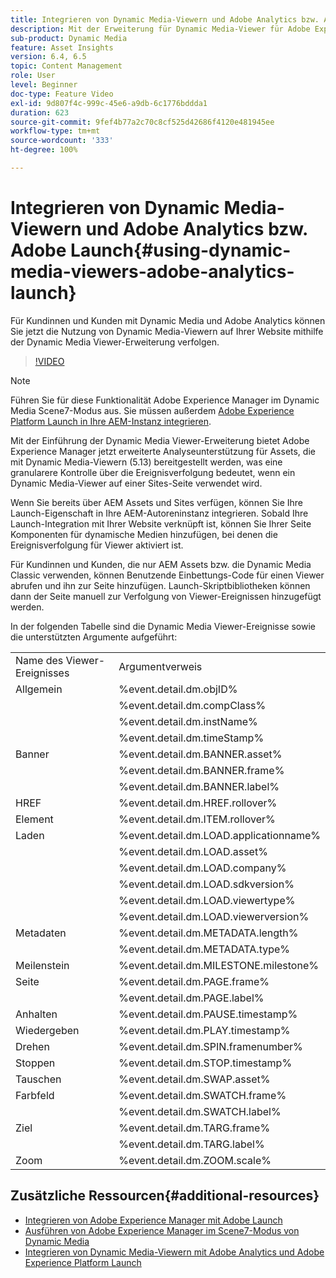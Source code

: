 ```yaml
---
title: Integrieren von Dynamic Media-Viewern und Adobe Analytics bzw. Adobe Launch
description: Mit der Erweiterung für Dynamic Media-Viewer für Adobe Experience Platform Launch und der neuen Dynamic Media-Viewer-Version 5.13 können Kundinnen und Kunden von Dynamic Media, Adobe Analytics und Adobe Experience Platform Launch Ereignisse und Daten verwenden, die für die Dynamic Media-Viewer in ihrer Adobe Experience Platform Launch-Konfiguration spezifisch sind.
sub-product: Dynamic Media
feature: Asset Insights
version: 6.4, 6.5
topic: Content Management
role: User
level: Beginner
doc-type: Feature Video
exl-id: 9d807f4c-999c-45e6-a9db-6c1776bddda1
duration: 623
source-git-commit: 9fef4b77a2c70c8cf525d42686f4120e481945ee
workflow-type: tm+mt
source-wordcount: '333'
ht-degree: 100%

---
```


# Integrieren von Dynamic Media-Viewern und Adobe Analytics bzw. Adobe Launch{#using-dynamic-media-viewers-adobe-analytics-launch}

Für Kundinnen und Kunden mit Dynamic Media und Adobe Analytics können Sie jetzt die Nutzung von Dynamic Media-Viewern auf Ihrer Website mithilfe der Dynamic Media Viewer-Erweiterung verfolgen.

>[!VIDEO](https://video.tv.adobe.com/v/29308?quality=12&learn=on)

>[!NOTE]
>
> Führen Sie für diese Funktionalität Adobe Experience Manager im Dynamic Media Scene7-Modus aus. Sie müssen außerdem [Adobe Experience Platform Launch in Ihre AEM-Instanz integrieren](https://experienceleague.adobe.com/docs/experience-manager-learn/sites/integrations/experience-platform-launch/overview.html?lang=de).

Mit der Einführung der Dynamic Media Viewer-Erweiterung bietet Adobe Experience Manager jetzt erweiterte Analyseunterstützung für Assets, die mit Dynamic Media-Viewern (5.13) bereitgestellt werden, was eine granularere Kontrolle über die Ereignisverfolgung bedeutet, wenn ein Dynamic Media-Viewer auf einer Sites-Seite verwendet wird.

Wenn Sie bereits über AEM Assets und Sites verfügen, können Sie Ihre Launch-Eigenschaft in Ihre AEM-Autoreninstanz integrieren. Sobald Ihre Launch-Integration mit Ihrer Website verknüpft ist, können Sie Ihrer Seite Komponenten für dynamische Medien hinzufügen, bei denen die Ereignisverfolgung für Viewer aktiviert ist.

Für Kundinnen und Kunden, die nur AEM Assets bzw. die Dynamic Media Classic verwenden, können Benutzende Einbettungs-Code für einen Viewer abrufen und ihn zur Seite hinzufügen. Launch-Skriptbibliotheken können dann der Seite manuell zur Verfolgung von Viewer-Ereignissen hinzugefügt werden.

In der folgenden Tabelle sind die Dynamic Media Viewer-Ereignisse sowie die unterstützten Argumente aufgeführt:

<table>
   <tbody>
      <tr>
         <td>Name des Viewer-Ereignisses</td>
         <td>Argumentverweis</td>
      </tr>
      <tr>
         <td> Allgemein </td>
         <td> %event.detail.dm.objID% </td>
      </tr>
      <tr>
         <td> </td>
         <td> %event.detail.dm.compClass% </td>
      </tr>
      <tr>
         <td> </td>
         <td> %event.detail.dm.instName% </td>
      </tr>
      <tr>
         <td> </td>
         <td> %event.detail.dm.timeStamp% </td>
      </tr>
      <tr>
         <td> Banner <br></td>
         <td> %event.detail.dm.BANNER.asset% </td>
      </tr>
      <tr>
         <td> </td>
         <td> %event.detail.dm.BANNER.frame% </td>
      </tr>
      <tr>
         <td> </td>
         <td> %event.detail.dm.BANNER.label% </td>
      </tr>
      <tr>
         <td> HREF </td>
         <td> %event.detail.dm.HREF.rollover% </td>
      </tr>
      <tr>
         <td> Element </td>
         <td> %event.detail.dm.ITEM.rollover% </td>
      </tr>
      <tr>
         <td> Laden </td>
         <td> %event.detail.dm.LOAD.applicationname% </td>
      </tr>
      <tr>
         <td><strong> </strong></td>
         <td> %event.detail.dm.LOAD.asset% </td>
      </tr>
      <tr>
         <td><strong> </strong></td>
         <td> %event.detail.dm.LOAD.company% </td>
      </tr>
      <tr>
         <td><strong> </strong></td>
         <td> %event.detail.dm.LOAD.sdkversion% </td>
      </tr>
      <tr>
         <td><strong> </strong></td>
         <td> %event.detail.dm.LOAD.viewertype% </td>
      </tr>
      <tr>
         <td><strong> </strong></td>
         <td> %event.detail.dm.LOAD.viewerversion% </td>
      </tr>
      <tr>
         <td> Metadaten </td>
         <td> %event.detail.dm.METADATA.length% </td>
      </tr>
      <tr>
         <td> </td>
         <td> %event.detail.dm.METADATA.type% </td>
      </tr>
      <tr>
         <td> Meilenstein </td>
         <td> %event.detail.dm.MILESTONE.milestone% </td>
      </tr>
      <tr>
         <td> Seite </td>
         <td> %event.detail.dm.PAGE.frame% </td>
      </tr>
      <tr>
         <td> </td>
         <td> %event.detail.dm.PAGE.label% </td>
      </tr>
      <tr>
         <td> Anhalten </td>
         <td> %event.detail.dm.PAUSE.timestamp% </td>
      </tr>
      <tr>
         <td> Wiedergeben </td>
         <td> %event.detail.dm.PLAY.timestamp% </td>
      </tr>
      <tr>
         <td> Drehen </td>
         <td> %event.detail.dm.SPIN.framenumber% </td>
      </tr>
      <tr>
         <td> Stoppen </td>
         <td> %event.detail.dm.STOP.timestamp% </td>
      </tr>
      <tr>
         <td> Tauschen </td>
         <td> %event.detail.dm.SWAP.asset% </td>
      </tr>
      <tr>
         <td> Farbfeld </td>
         <td> %event.detail.dm.SWATCH.frame% </td>
      </tr>
      <tr>
         <td> </td>
         <td> %event.detail.dm.SWATCH.label% </td>
      </tr>
      <tr>
         <td> Ziel </td>
         <td> %event.detail.dm.TARG.frame% </td>
      </tr>
      <tr>
         <td> </td>
         <td> %event.detail.dm.TARG.label% </td>
      </tr>
      <tr>
         <td> Zoom </td>
         <td> %event.detail.dm.ZOOM.scale% </td>
      </tr>
   </tbody>
</table>

## Zusätzliche Ressourcen{#additional-resources}

* [Integrieren von Adobe Experience Manager mit Adobe Launch](https://experienceleague.adobe.com/docs/experience-manager-learn/sites/integrations/experience-platform-launch/overview.html?lang=de)
* [Ausführen von Adobe Experience Manager im Scene7-Modus von Dynamic Media](https://experienceleague.adobe.com/docs/experience-manager-65/assets/dynamic/config-dms7.html?lang=de)
* [Integrieren von Dynamic Media-Viewern mit Adobe Analytics und Adobe Experience Platform Launch](https://experienceleague.adobe.com/docs/experience-manager-learn/assets/dynamic-media/dynamic-media-viewer-extension-use.html?lang=de)
